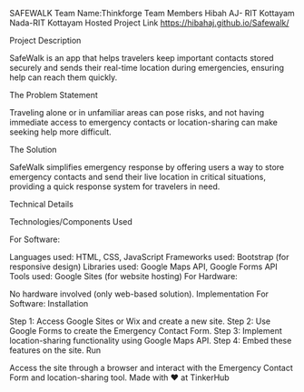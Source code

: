 SAFEWALK
Team Name:Thinkforge
Team Members
Hibah AJ- RIT Kottayam
Nada-RIT Kottayam
Hosted Project Link
https://hibahaj.github.io/Safewalk/

Project Description

SafeWalk is an app that helps travelers keep important contacts stored securely and sends their real-time location during emergencies, ensuring help can reach them quickly.

The Problem Statement

Traveling alone or in unfamiliar areas can pose risks, and not having immediate access to emergency contacts or location-sharing can make seeking help more difficult.

The Solution

SafeWalk simplifies emergency response by offering users a way to store emergency contacts and send their live location in critical situations, providing a quick response system for travelers in need.

Technical Details

Technologies/Components Used

For Software:

Languages used: HTML, CSS, JavaScript
Frameworks used: Bootstrap (for responsive design)
Libraries used: Google Maps API, Google Forms API
Tools used: Google Sites (for website hosting)
For Hardware:

No hardware involved (only web-based solution).
Implementation
For Software:
Installation

Step 1: Access Google Sites or Wix and create a new site.
Step 2: Use Google Forms to create the Emergency Contact Form.
Step 3: Implement location-sharing functionality using Google Maps API.
Step 4: Embed these features on the site.
Run

Access the site through a browser and interact with the Emergency Contact Form and location-sharing tool.
Made with ❤️ at TinkerHub
